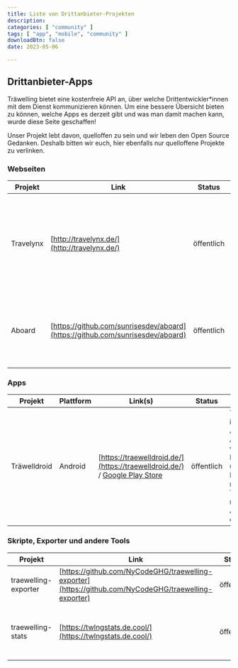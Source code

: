 ```yaml
---
title: Liste von Drittanbieter-Projekten
description:
categories: [ "community" ]
tags: [ "app", "mobile", "community" ]
downloadBtn: false
date: 2023-05-06

---
```


## Drittanbieter-Apps

Träwelling bietet eine kostenfreie API an, über welche Drittentwickler\*innen mit dem Dienst kommunizieren können.
Um eine bessere Übersicht bieten zu können, welche Apps es derzeit gibt und was man damit machen kann, wurde diese Seite
geschaffen!

Unser Projekt lebt davon, quelloffen zu sein und wir leben den Open Source Gedanken. Deshalb bitten wir euch, hier
ebenfalls nur quelloffene Projekte zu verlinken.

### Webseiten

| Projekt   | Link                                                                           | Status     | Infos                                                                                                                                                  |
|-----------|--------------------------------------------------------------------------------|------------|--------------------------------------------------------------------------------------------------------------------------------------------------------|
| Travelynx | [http://travelynx.de/](http://travelynx.de/)                                   | öffentlich | Travelynx ist ein eigener, unabhängiger Check-in Dienst für Züge im Netz der Deutschen Bahn. Er bietet eine Synchronisierung von und zu Träwelling an. |
| Aboard    | [https://github.com/sunrisesdev/aboard](https://github.com/sunrisesdev/aboard) | öffentlich | Aboard ist ein alternativer Webclient für Träwelling, welcher sich auf mobile Bedienung fokussiert.                                                    |

### Apps

| Projekt      | Plattform | Link(s)                                                                                                                                         | Status     | Infos                                                                                                                    |
|--------------|-----------|-------------------------------------------------------------------------------------------------------------------------------------------------|------------|--------------------------------------------------------------------------------------------------------------------------|
| Träwelldroid | Android   | [https://traewelldroid.de/](https://traewelldroid.de/) / [Google Play Store](https://play.google.com/store/apps/details?id=de.hbch.traewelling) | öffentlich | Träwelldroid ist eine Android-App, welche das Einchecken und Interagieren mit Träwelling nativ unter Android ermöglicht. |

### Skripte, Exporter und andere Tools

| Projekt              | Link                                                                                                   | Status     | Infos                                                 |
|----------------------|--------------------------------------------------------------------------------------------------------|------------|-------------------------------------------------------|
| traewelling-exporter | [https://github.com/NyCodeGHG/traewelling-exporter](https://github.com/NyCodeGHG/traewelling-exporter) | öffentlich | Prometheus Exporter für Fahrten                       |
| traewelling-stats    | [https://twlngstats.de.cool/](https://twlngstats.de.cool/)                                             | öffentlich | Festlegen eines Zeitraumes der Träwelling-Statistiken |

